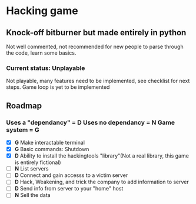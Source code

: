 # Hacking game
## Knock-off bitburner but made entirely in python
Not well commented, not recommended for new people to parse through the code, learn some basics.

### Current status: Unplayable
Not playable, many features need to be implemented, see checklist for next steps. Game loop is yet to be implemented

## Roadmap
### Uses a "dependancy" = D   Uses no dependancy = N    Game system = G
 - [x] **G** Make interactable terminal
 - [x] **G** Basic commands: Shutdown
 - [x] **D** Ability to install the hackingtools "library"(Not a real library, this game is entirely fictional)
 - [ ] **N** List servers
 - [ ] **D** Connect and gain accesss to a victim server
 - [ ] **D** Hack, Weakening, and trick the company to add information to server
 - [ ] **D** Send info from server to your "home" host
 - [ ] **N** Sell the data
